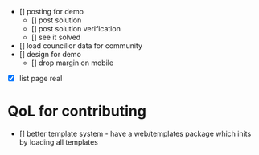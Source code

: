 
- [] posting for demo
  - [] post solution
  - [] post solution verification
  - [] see it solved
- [] load councillor data for community
- [] design for demo
  - [] drop margin on mobile

- [x] list page real

# QoL for contributing

- [] better template system - have a web/templates package which inits
     by loading all templates
